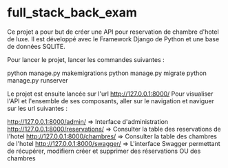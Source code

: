 # full_stack_back_exam

Ce projet a pour but de créer une API pour reservation de chambre d'hotel de luxe.
Il est développé avec le Framework Django de Python et une base de données SQLITE.

Pour lancer le projet, lancer les commandes suivantes : 

python manage.py makemigrations
python manage.py migrate
python manage.py runserver

Le projet est ensuite lancée sur l'url http://127.0.0.1:8000/
Pour visualiser l'API et l'ensemble de ses composants, aller sur le navigation et naviguer sur les url suivantes : 

http://127.0.0.1:8000/admin/         => Interface d'administration
http://127.0.0.1:8000/reservations/  => Consulter la table des reservations de l'hotel
http://127.0.0.1:8000/chambres/      => Consulter la table des chambres de l'hotel
http://127.0.0.1:8000/swagger/       => L'interface Swagger permettant de récupérer, modifiern créer et supprimer des réservations OU des chambres
